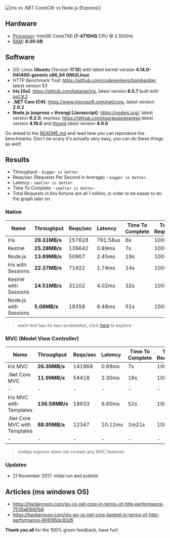 ![Iris vs .NET Core(C#) vs Node.js (Express)](https://iris-go.com/images/benchmark-new.png)]

## Hardware

* [Processor](screens/unix/system_info_cpu.png): Intel(R) Core(TM) **i7-4710HQ** CPU @ 2.50GHz
* [RAM](screens/unix/system_info_ram.png): **8.00 GB**

## Software

* OS: Linux **Ubuntu** [Version **17.10**] with latest kernel version **4.14.0-041400-generic x86_64 GNU/Linux**
* HTTP Benchmark Tool: https://github.com/codesenberg/bombardier, latest version **1.1**
* **Iris [Go]**: https://github.com/kataras/iris, latest version **8.5.7** built with [go1.9.2](https://golang.org)
* **.NET Core [C#]**: https://www.microsoft.com/net/core, latest version **2.0.2**
* **Node.js (express + throng) [Javascript]**: https://nodejs.org/, latest version **9.2.0**, express: https://github.com/expressjs/express latest version **4.16.0** and [throng](https://www.npmjs.com/package/throng) latest version **4.0.0**

Go ahead to the [README.md](README.md) and read how you can reproduce the benchmarks. Don't be scary it's actually very easy, you can do these things as well!

## Results

* Throughput - `bigger is better`.
* Reqs/sec (Requests Per Second in Average) - `bigger is better`.
* Latency - `smaller is better`.
* Time To Complete - `smaller is better`.
* Total Requests in this fortune are all 1 million, in order to be easier to do the graph later on.

### Native

| Name | Throughput | Reqs/sec | Latency | Time To Complete | Total Requests |
|-------|:-----------|:--------|:-------------|---------|------|
| Iris | **29.31MB/s** | 157628 | 791.58us | 6s | 1000000 |
| Kestrel | **25.28MB/s** | 139642 | 0.89ms | 7s | 1000000 |
| Node.js | **13.69MB/s** | 50907 | 2.45ms | 19s | 1000000 |
| Iris with Sessions | **22.37MB/s** | 71922 | 1.74ms | 14s | 1000000 |
| Kestrel with Sessions | **14.51MB/s** | 31102 | 4.02ms | 32s | 1000000 |
| Node.js with Sessions | **5.08MB/s** | 19358 | 6.48ms | 51s | 1000000 |

> each test has its own screenshot, click [here](screens/unix) to explore

### MVC (Model View Controller)

| Name | Throughput | Reqs/sec | Latency | Time To Complete | Total Requests |
|-------|:-----------|:--------|:-------------|---------|------|
| Iris MVC | **26.39MB/s** | 141868 | 0.88ms | 7s | 1000000 |
| .Net Core MVC | **11.99MB/s** | 54418 | 2.30ms | 18s | 1000000 |
| - | - | - | - | - | - |
| Iris MVC with Templates | **136.58MB/s** | 18933 | 6.60ms | 52s | 1000000 |
| .Net Core MVC with Templates | **88.95MB/s** | 12347 | 10.12ms | 1m21s | 1000000 |
| - | - | - | - | - | - |

> nodejs express does not contain any MVC features

### Updates

- 21 November 2017: initial run and publish

## Articles (ms windows OS)

- https://hackernoon.com/go-vs-net-core-in-terms-of-http-performance-7535a61b67b8
- https://hackernoon.com/iris-go-vs-net-core-kestrel-in-terms-of-http-performance-806195dc93d5

**Thank you all** for the 100% green feedback, have fun!